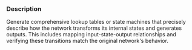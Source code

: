 ### Description

Generate comprehensive lookup tables or state machines that precisely describe how the network transforms its internal states and generates outputs. This includes mapping input-state-output relationships and verifying these transitions match the original network's behavior.
